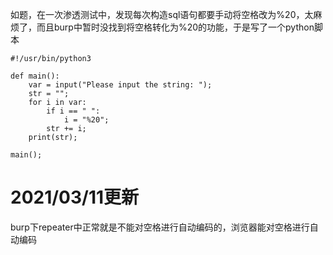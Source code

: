 如题，在一次渗透测试中，发现每次构造sql语句都要手动将空格改为%20，太麻烦了，而且burp中暂时没找到将空格转化为%20的功能，于是写了一个python脚本
```
#!/usr/bin/python3

def main():
    var = input("Please input the string: ");
    str = "";
    for i in var:
        if i == " ":
            i = "%20";
        str += i;
    print(str);

main();
```

# 2021/03/11更新
burp下repeater中正常就是不能对空格进行自动编码的，浏览器能对空格进行自动编码
